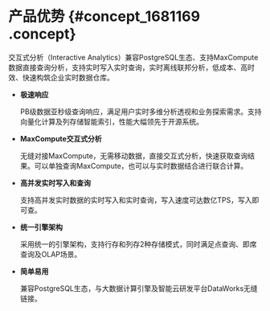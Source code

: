 # 产品优势 {#concept_1681169 .concept}

交互式分析（Interactive Analytics）兼容PostgreSQL生态、支持MaxCompute数据直接查询分析，支持实时写入实时查询，实时离线联邦分析，低成本、高时效、快速构筑企业实时数据仓库。

-   **极速响应** 

    PB级数据亚秒级查询响应，满足用户实时多维分析透视和业务探索需求。支持向量化计算及列存储智能索引，性能大幅领先于开源系统。

-   **MaxCompute交互式分析** 

    无缝对接MaxCompute，无需移动数据，直接交互式分析，快速获取查询结果。可以单独查询MaxCompute，也可以与实时数据结合进行联合计算。

-   **高并发实时写入和查询** 

    支持高并发实时数据的实时写入和实时查询，写入速度可达数亿TPS，写入即可查。

-   **统一引擎架构** 

    采用统一的引擎架构，支持行存和列存2种存储模式，同时满足点查询、即席查询及OLAP场景。

-   **简单易用** 

    兼容PostgreSQL生态，与大数据计算引擎及智能云研发平台DataWorks无缝链接。


